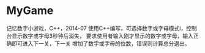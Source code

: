 # MyGame
记忆数字小游戏，C++，2014-07
使用C++编写，可选择数字或字母模式i，控制台显示数字或字母3秒钟后消失，
要求使用者输入刚才显示的数字或字母，输入正确即可进入下一关，下一关
增加了数字或字母的位数，错误则计算总分退出。

